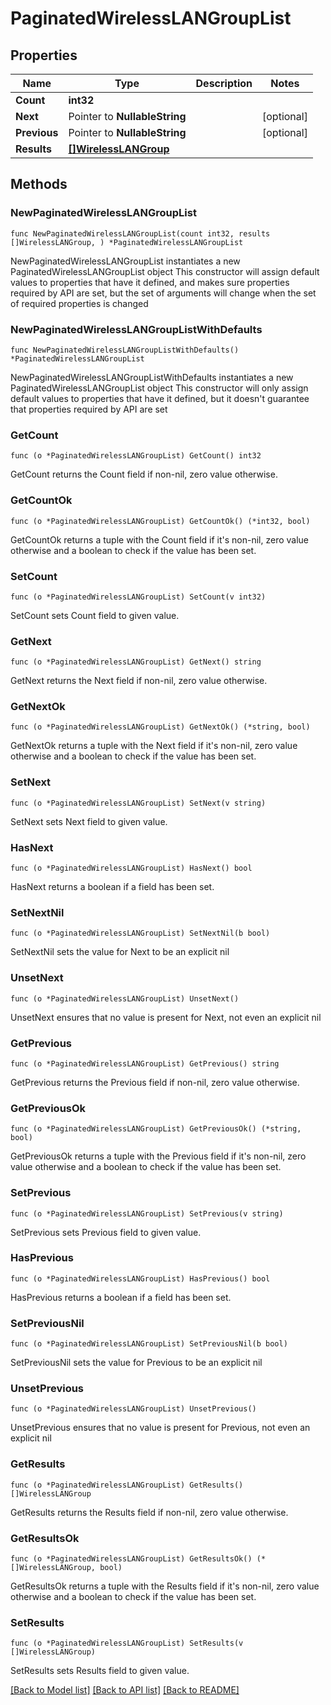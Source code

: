# PaginatedWirelessLANGroupList

## Properties

Name | Type | Description | Notes
------------ | ------------- | ------------- | -------------
**Count** | **int32** |  | 
**Next** | Pointer to **NullableString** |  | [optional] 
**Previous** | Pointer to **NullableString** |  | [optional] 
**Results** | [**[]WirelessLANGroup**](WirelessLANGroup.md) |  | 

## Methods

### NewPaginatedWirelessLANGroupList

`func NewPaginatedWirelessLANGroupList(count int32, results []WirelessLANGroup, ) *PaginatedWirelessLANGroupList`

NewPaginatedWirelessLANGroupList instantiates a new PaginatedWirelessLANGroupList object
This constructor will assign default values to properties that have it defined,
and makes sure properties required by API are set, but the set of arguments
will change when the set of required properties is changed

### NewPaginatedWirelessLANGroupListWithDefaults

`func NewPaginatedWirelessLANGroupListWithDefaults() *PaginatedWirelessLANGroupList`

NewPaginatedWirelessLANGroupListWithDefaults instantiates a new PaginatedWirelessLANGroupList object
This constructor will only assign default values to properties that have it defined,
but it doesn't guarantee that properties required by API are set

### GetCount

`func (o *PaginatedWirelessLANGroupList) GetCount() int32`

GetCount returns the Count field if non-nil, zero value otherwise.

### GetCountOk

`func (o *PaginatedWirelessLANGroupList) GetCountOk() (*int32, bool)`

GetCountOk returns a tuple with the Count field if it's non-nil, zero value otherwise
and a boolean to check if the value has been set.

### SetCount

`func (o *PaginatedWirelessLANGroupList) SetCount(v int32)`

SetCount sets Count field to given value.


### GetNext

`func (o *PaginatedWirelessLANGroupList) GetNext() string`

GetNext returns the Next field if non-nil, zero value otherwise.

### GetNextOk

`func (o *PaginatedWirelessLANGroupList) GetNextOk() (*string, bool)`

GetNextOk returns a tuple with the Next field if it's non-nil, zero value otherwise
and a boolean to check if the value has been set.

### SetNext

`func (o *PaginatedWirelessLANGroupList) SetNext(v string)`

SetNext sets Next field to given value.

### HasNext

`func (o *PaginatedWirelessLANGroupList) HasNext() bool`

HasNext returns a boolean if a field has been set.

### SetNextNil

`func (o *PaginatedWirelessLANGroupList) SetNextNil(b bool)`

 SetNextNil sets the value for Next to be an explicit nil

### UnsetNext
`func (o *PaginatedWirelessLANGroupList) UnsetNext()`

UnsetNext ensures that no value is present for Next, not even an explicit nil
### GetPrevious

`func (o *PaginatedWirelessLANGroupList) GetPrevious() string`

GetPrevious returns the Previous field if non-nil, zero value otherwise.

### GetPreviousOk

`func (o *PaginatedWirelessLANGroupList) GetPreviousOk() (*string, bool)`

GetPreviousOk returns a tuple with the Previous field if it's non-nil, zero value otherwise
and a boolean to check if the value has been set.

### SetPrevious

`func (o *PaginatedWirelessLANGroupList) SetPrevious(v string)`

SetPrevious sets Previous field to given value.

### HasPrevious

`func (o *PaginatedWirelessLANGroupList) HasPrevious() bool`

HasPrevious returns a boolean if a field has been set.

### SetPreviousNil

`func (o *PaginatedWirelessLANGroupList) SetPreviousNil(b bool)`

 SetPreviousNil sets the value for Previous to be an explicit nil

### UnsetPrevious
`func (o *PaginatedWirelessLANGroupList) UnsetPrevious()`

UnsetPrevious ensures that no value is present for Previous, not even an explicit nil
### GetResults

`func (o *PaginatedWirelessLANGroupList) GetResults() []WirelessLANGroup`

GetResults returns the Results field if non-nil, zero value otherwise.

### GetResultsOk

`func (o *PaginatedWirelessLANGroupList) GetResultsOk() (*[]WirelessLANGroup, bool)`

GetResultsOk returns a tuple with the Results field if it's non-nil, zero value otherwise
and a boolean to check if the value has been set.

### SetResults

`func (o *PaginatedWirelessLANGroupList) SetResults(v []WirelessLANGroup)`

SetResults sets Results field to given value.



[[Back to Model list]](../README.md#documentation-for-models) [[Back to API list]](../README.md#documentation-for-api-endpoints) [[Back to README]](../README.md)


